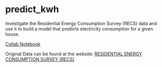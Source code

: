 # predict_kwh
Investigate the Residential Energy Consumption Survey (RECS) data and use it to build a model that predicts electricity consumption for a given house. 

[Collab Notebook](https://github.com/justyntyrrell/predict_energy/blob/main/predict_energy.ipynb)

Original Data can be found at the website: [RESIDENTIAL ENERGY CONSUMPTION SURVEY (RECS)](https://www.eia.gov/consumption/residential/data/2009/index.php?view=microdata)
